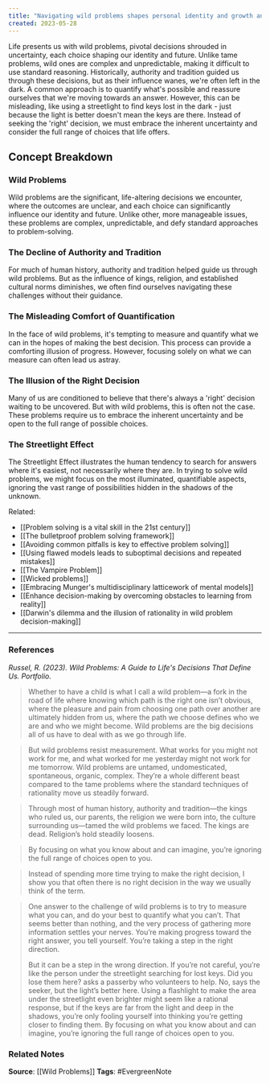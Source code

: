 ```yaml
---
title: "Navigating wild problems shapes personal identity and growth and surfaces the inherent limits of rational decision-making"
created: 2023-05-28
---
```


Life presents us with wild problems, pivotal decisions shrouded in uncertainty, each choice shaping our identity and future. Unlike tame problems, wild ones are complex and unpredictable, making it difficult to use standard reasoning. Historically, authority and tradition guided us through these decisions, but as their influence wanes, we're often left in the dark. A common approach is to quantify what's possible and reassure ourselves that we're moving towards an answer. However, this can be misleading, like using a streetlight to find keys lost in the dark - just because the light is better doesn't mean the keys are there. Instead of seeking the 'right' decision, we must embrace the inherent uncertainty and consider the full range of choices that life offers.

## Concept Breakdown

### Wild Problems
Wild problems are the significant, life-altering decisions we encounter, where the outcomes are unclear, and each choice can significantly influence our identity and future. Unlike other, more manageable issues, these problems are complex, unpredictable, and defy standard approaches to problem-solving.

### The Decline of Authority and Tradition
For much of human history, authority and tradition helped guide us through wild problems. But as the influence of kings, religion, and established cultural norms diminishes, we often find ourselves navigating these challenges without their guidance.

### The Misleading Comfort of Quantification
In the face of wild problems, it's tempting to measure and quantify what we can in the hopes of making the best decision. This process can provide a comforting illusion of progress. However, focusing solely on what we can measure can often lead us astray.

### The Illusion of the Right Decision
Many of us are conditioned to believe that there's always a 'right' decision waiting to be uncovered. But with wild problems, this is often not the case. These problems require us to embrace the inherent uncertainty and be open to the full range of possible choices.

### The Streetlight Effect
The Streetlight Effect illustrates the human tendency to search for answers where it's easiest, not necessarily where they are. In trying to solve wild problems, we might focus on the most illuminated, quantifiable aspects, ignoring the vast range of possibilities hidden in the shadows of the unknown.


Related: 
- [[Problem solving is a vital skill in the 21st century]]
- [[The bulletproof problem solving framework]]
- [[Avoiding common pitfalls is key to effective problem solving]]
- [[Using flawed models leads to suboptimal decisions and repeated mistakes]]
- [[The Vampire Problem]]
- [[Wicked problems]]
- [[Embracing Munger's multidisciplinary latticework of mental models]]
- [[Enhance decision-making by overcoming obstacles to learning from reality]]
- [[Darwin's dilemma and the illusion of rationality in wild problem decision-making]]

--- 
### References

*Russel, R. (2023). Wild Problems: A Guide to Life's Decisions That Define Us. Portfolio.*

> Whether to have a child is what I call a wild problem—a fork in the road of life where knowing which path is the right one isn’t obvious, where the pleasure and pain from choosing one path over another are ultimately hidden from us, where the path we choose defines who we are and who we might become. Wild problems are the big decisions all of us have to deal with as we go through life. 

> But wild problems resist measurement. What works for you might not work for me, and what worked for me yesterday might not work for me tomorrow. Wild problems are untamed, undomesticated, spontaneous, organic, complex. They’re a whole different beast compared to the tame problems where the standard techniques of rationality move us steadily forward.

> Through most of human history, authority and tradition—the kings who ruled us, our parents, the religion we were born into, the culture surrounding us—tamed the wild problems we faced. The kings are dead. Religion’s hold steadily loosens.

> By focusing on what you know about and can imagine, you’re ignoring the full range of choices open to you.

> Instead of spending more time trying to make the right decision, I show you that often there is no right decision in the way we usually think of the term. 

> One answer to the challenge of wild problems is to try to measure what you can, and do your best to quantify what you can’t. That seems better than nothing, and the very process of gathering more information settles your nerves. You’re making progress toward the right answer, you tell yourself. You’re taking a step in the right direction. 
> 
> But it can be a step in the wrong direction. If you’re not careful, you’re like the person under the streetlight searching for lost keys. Did you lose them here? asks a passerby who volunteers to help. No, says the seeker, but the light’s better here. Using a flashlight to make the area under the streetlight even brighter might seem like a rational response, but if the keys are far from the light and deep in the shadows, you’re only fooling yourself into thinking you’re getting closer to finding them. By focusing on what you know about and can imagine, you’re ignoring the full range of choices open to you. 

### Related Notes
**Source**: [[Wild Problems]]
**Tags**: #EvergreenNote

